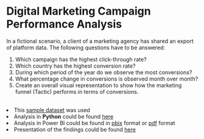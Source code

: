# Digital Marketing Campaign Performance Analysis
In a fictional scenario, a client of a marketing agency has shared an export of platform data. The following questions have to be answered:
1. Which campaign has the highest click-through rate?
2. Which country has the highest conversion rate?
3. During which period of the year do we observe the most conversions?
4. What percentage change in conversions is observed month over month?
5. Create an overall visual representation to show how the marketing funnel (Tactic) performs in terms of conversions.
<br>
<li>This <a href="https://github.com/samuel-lam1/digital_marketing01/blob/main/raw_dataset.xlsx">sample dataset</a> was used</li>
<li>Analysis in <b>Python</b> could be found <a href="https://github.com/samuel-lam1/digital_marketing01/blob/28e9507d025b2b8565c33cbdbd2365e880630aee/Digital%20Marketing%20(Python).ipynb">here</a></li>
<li>Analysis in Power BI could be found in <a href="https://github.com/samuel-lam1/digital_marketing01/blob/28e9507d025b2b8565c33cbdbd2365e880630aee/Digital%20Marketing%20report%20(Power%20BI).pbix">pbix</a> format or <a href="https://github.com/samuel-lam1/digital_marketing01/blob/28e9507d025b2b8565c33cbdbd2365e880630aee/Digital%20Marketing%20report%20(Power%20BI).pdf">pdf</a> format</li>
<li>Presentation of the findings could be found <a href="https://github.com/samuel-lam1/digital_marketing01/blob/28e9507d025b2b8565c33cbdbd2365e880630aee/Digital%20Marketing%20presentation.pdf">here</a></li>


